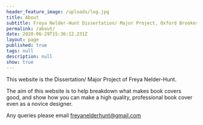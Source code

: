```yaml
---
header_feature_image: /uploads/log.jpg
title: About
subtitle: Freya Nelder-Hunt Dissertation/ Major Project, Oxford Brookes University, 2021
permalink: /about/
date: 2020-06-29T15:36:12.231Z
layout: page
published: true
tags: null
description: null
show: true
---
```

This website is the Dissertation/ Major Project of Freya Nelder-Hunt.

The aim of this website is to help breakdown what makes book covers good, and show how you can make a high quality, professional book cover even as a novice designer.

Any queries please email freyanelderhunt@gmail.com